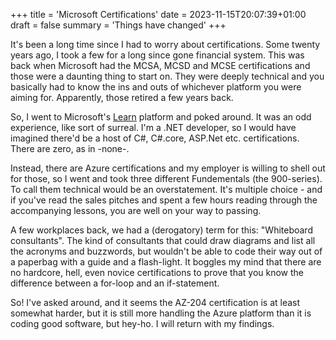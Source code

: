 +++
title = 'Microsoft Certifications'
date = 2023-11-15T20:07:39+01:00
draft = false
summary = 'Things have changed'
+++

It's been a long time since I had to worry about certifications. Some twenty years ago, I took a few for a long since gone financial system. This was back when Microsoft had the MCSA, MCSD and MCSE certifications and those were a daunting thing to start on. They were deeply technical and you basically had to know the ins and outs of whichever platform you were aiming for. Apparently, those retired a few years back.

So, I went to Microsoft's [Learn](https://learn.microsoft.com) platform and poked around. It was an odd experience, like sort of surreal. I'm a .NET developer, so I would have imagined there'd be a host of C#, C#.core, ASP.Net etc. certifications. There are zero, as in -none-.

Instead, there are Azure certifications and my employer is willing to shell out for those, so I went and took three different Fundementals (the 900-series). To call them technical would be an overstatement. It's multiple choice - and if you've read the sales pitches and spent a few hours reading through the accompanying lessons, you are well on your way to passing.

A few workplaces back, we had a (derogatory) term for this: "Whiteboard consultants". The kind of consultants that could draw diagrams and list all the acronyms and buzzwords, but wouldn't be able to code their way out of a paperbag with a guide and a flash-light. It boggles my mind that there are no hardcore, hell, even novice certifications to prove that you know the difference between a for-loop and an if-statement.

So! I've asked around, and it seems the AZ-204 certification is at least somewhat harder, but it is still more handling the Azure platform than it is coding good software, but hey-ho. I will return with my findings.